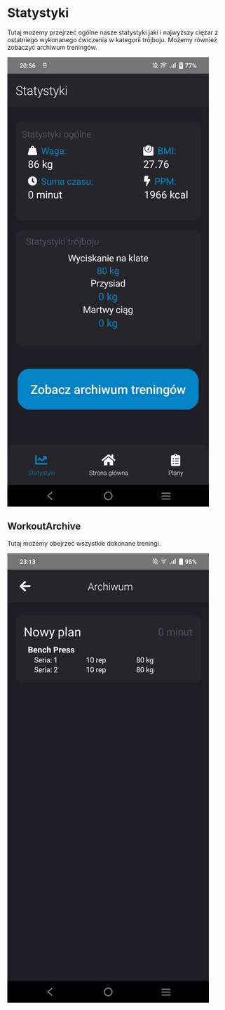 # Statystyki

Tutaj możemy przejrzeć ogólne nasze statystyki jaki i najwyższy ciężar z ostatniego wykonanego ćwiczenia w kategorii trójboju. Możemy również zobaczyć archiwum treningów.

![Stats](/Dokumentacja/Stats.jpg)

## WorkoutArchive

Tutaj możemy obejrzeć wszystkie dokonane treningi.

![All](/Dokumentacja/arch.jpg)
